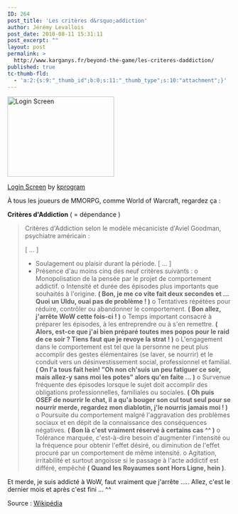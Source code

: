 ```yaml
---
ID: 264
post_title: 'Les critères d&rsquo;addiction'
author: Jérémy Levallois
post_date: 2010-08-11 15:31:11
post_excerpt: ""
layout: post
permalink: >
  http://www.karganys.fr/beyond-the-game/les-criteres-daddiction/
published: true
tc-thumb-fld:
  - 'a:2:{s:9:"_thumb_id";b:0;s:11:"_thumb_type";s:10:"attachment";}'
---
```

<div class="wp-caption alignnone" style="width: 250px;"><a href="http://www.flickr.com/photos/kridgway/538113364/"><img src="http://farm2.static.flickr.com/1439/538113364_f8422eb1f3_m.jpg" title="Login Screen" alt="Login Screen" width="240" height="180" /></a><p class="wp-caption-text"><a href="http://www.flickr.com/photos/kridgway/538113364/">Login Screen</a> by <a href="http://www.flickr.com/photos/kridgway/">kprogram</a></p></div>


À tous les joueurs de MMORPG, comme World of Warcraft, regardez ça  : 

<strong>Critères d'Addiction</strong> ( = dépendance )

<blockquote>Critères d'Addiction selon le modèle mécaniciste d'Aviel Goodman, psychiatre américain :

[ ... ]
* Soulagement ou plaisir durant la période.
[ ... ]
* Présence d'au moins cinq des neuf critères suivants :
o Monopolisation de la pensée par le projet de comportement addictif.
o Intensité et durée des épisodes plus importants que souhaités à l'origine. <b>( Bon, je me co vite fait deux secondes et ... Quoi un Uldu, ouai pas de problème ! )</b>
o Tentatives répétées pour réduire, contrôler ou abandonner le comportement. <b>( Bon allez, j'arrête WoW cette fois-ci ! )</b>
o Temps important consacré à préparer les épisodes, à les entreprendre ou à s'en remettre. <b>( Alors, est-ce que j'ai bien préparé toutes mes popos pour le raid de ce soir ? Tiens faut que je revoye la strat ! )</b>
o L'engagement dans le comportement est tel que la personne ne peut plus accomplir des gestes élémentaires (se laver, se nourrir) et le conduit vers un désinvestissement social, professionnel et familial.<b> ( On l'a tous fait hein! "Oh non ch'suis un peu fatiguer ce soir, mais allez-y sans moi les potes" alors qu'en faite ... )</b>
o Survenue fréquente des épisodes lorsque le sujet doit accomplir des obligations professionnelles, familiales ou sociales. <b>( Oh puis OSEF de nourrir le chat, il a qu'a bouger son cul tout seul pour se nourrir merde, regardez mon diablotin, j'le nourris jamais moi ! )</b>
o Poursuite du comportement malgré l'aggravation des problèmes sociaux et en dépit de la connaissance des conséquences négatives. <b>( Bon là c'est vraiment réservé à certains cas ^^ )</b>
o Tolérance marquée, c'est-à-dire besoin d'augmenter l'intensité ou la fréquence pour obtenir l'effet désiré, ou diminution de l'effet procuré par un comportement de même intensité.
o Agitation, irritabilité et surtout angoisse si le passage à l'acte addictif est différé, empêché <b>( Quand les Royaumes sont Hors Ligne, hein  )</b>.</blockquote>


Et merde, je suis addicté à WoW, faut vraiment que j'arrête ..... Allez, c'est le dernier mois et après c'est fini ... ^^

Source : <a href="http://fr.wikipedia.org/wiki/Addiction" target="_blank">Wikipédia</a>